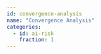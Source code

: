 ```yaml
---
id: convergence-analysis
name: "Convergence Analysis"
categories:
  - id: ai-risk
    fraction: 1
--- 
```

